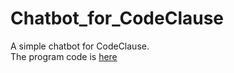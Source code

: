# Chatbot_for_CodeClause
A simple chatbot for CodeClause.<br>
The program code is [here](https://github.com/prakashroy1211/Chatbot_for_CodeClause/blob/main/Chatbot_for_CodeClause.ipynb)
